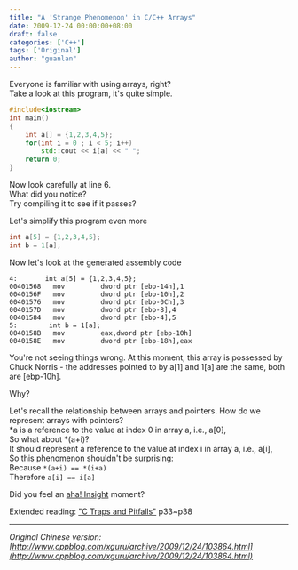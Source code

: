 ```yaml
---
title: "A 'Strange Phenomenon' in C/C++ Arrays"
date: 2009-12-24 00:00:00+08:00
draft: false
categories: ['C++']
tags: ['Original']
author: "guanlan"
---
```


Everyone is familiar with using arrays, right?  
Take a look at this program, it's quite simple.  

```cpp
#include<iostream>
int main()
{
    int a[] = {1,2,3,4,5};
    for(int i = 0 ; i < 5; i++)
        std::cout << i[a] << " ";
    return 0;
}

```




Now look carefully at line 6.  
What did you notice?  
Try compiling it to see if it passes?   


Let's simplify this program even more  

```cpp
int a[5] = {1,2,3,4,5};
int b = 1[a];
```



Now let's look at the generated assembly code  

```assembly
4:       int a[5] = {1,2,3,4,5};
00401568   mov         dword ptr [ebp-14h],1
0040156F   mov         dword ptr [ebp-10h],2
00401576   mov         dword ptr [ebp-0Ch],3
0040157D   mov         dword ptr [ebp-8],4
00401584   mov         dword ptr [ebp-4],5
5:        int b = 1[a];
0040158B   mov         eax,dword ptr [ebp-10h]
0040158E   mov         dword ptr [ebp-18h],eax
```



You're not seeing things wrong. At this moment, this array is possessed by Chuck Norris - the addresses pointed to by a[1] and 1[a] are the same, both are [ebp-10h].  

Why?  

Let's recall the relationship between arrays and pointers. How do we represent arrays with pointers?  
*a is a reference to the value at index 0 in array a, i.e., a[0],  
So what about *(a+i)?  
It should represent a reference to the value at index i in array a, i.e., a[i],  
So this phenomenon shouldn't be surprising:  
Because `*(a+i) == *(i+a)`  
Therefore `a[i] == i[a]`  

Did you feel an [aha! Insight](http://www.verycd.com/topics/2774740/) moment?  

Extended reading: ["C Traps and Pitfalls"](http://www.verycd.com/topics/2774317/) p33~p38  

  

  



---

*Original Chinese version: [http://www.cppblog.com/xguru/archive/2009/12/24/103864.html](http://www.cppblog.com/xguru/archive/2009/12/24/103864.html)*
